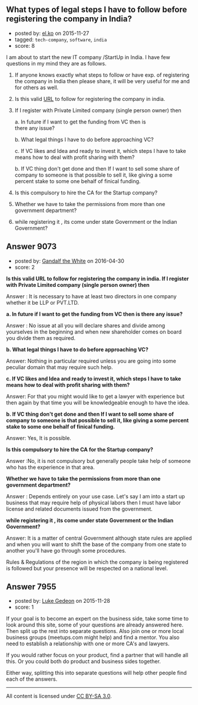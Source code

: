## What types of legal steps I have to follow before registering the company in India?

- posted by: [el.ko](https://stackexchange.com/users/5108072/el-ko) on 2015-11-27
- tagged: `tech-company`, `software`, `india`
- score: 8

I am about to start the new IT company /StartUp in India. 
I have few questions in my mind they are as follows.

1. If anyone  knows exactly what steps to follow or have exp. of registering the company in India then please share, it will be very useful for me and for others as well.
 
2. Is this valid [URL][1] to follow for registering the company in india. 
  
3. If I register with Private Limited company (single person owner) then
   
     a.  In future if I want to get the funding from VC then is  
        there any issue? 

     b. What legal things I have to do before approaching VC? 

     c. If VC likes and Idea and ready to invest it, which steps I have to 
        take means how to deal with profit sharing with them? 

     b. If VC thing don't get done and then If I want to sell some share of 
        company to  someone is that possible to sell it, like giving a some 
        percent stake to some one behalf of finical funding.

4. Is this compulsory to hire the CA for the Startup company? 

5. Whether we have to take the permissions from more than one government department? 

6. while registering it , its come under state Government or the Indian Government? 

  [1]: http://www.mca.gov.in/MCA21/RegisterNewComp.html


## Answer 9073

- posted by: [Gandalf the White](https://stackexchange.com/users/6786955/gandalf-the-white) on 2016-04-30
- score: 2

**Is this valid URL to follow for registering the company in india.
If I register with Private Limited company (single person owner) then**

Answer : It is necessary to have at least two directors in one company whether it be LLP or PVT.LTD. 

**a. In future if I want to get the funding from VC then is
there any issue?**

Answer : No issue at all you will declare shares and divide among yourselves in the beginning and when new shareholder comes on board you divide them as required.

**b. What legal things I have to do before approaching VC?**

Answer: Nothing in particular required unless you are going into some peculiar domain that may require such help.

**c. If VC likes and Idea and ready to invest it, which steps I have to take means how to deal with profit sharing with them?**

Answer: For that you might would like to get a lawyer with experience but then again by that time you will be knowledgeable enough to have the idea.
 
**b. If VC thing don't get done and then If I want to sell some share of company to someone is that possible to sell it, like giving a some percent stake to some one behalf of finical funding.**

Answer: Yes, It is possible. 

**Is this compulsory to hire the CA for the Startup company?**

Answer :No, it is not compulsory but generally people take help of someone who has the experience in that area. 

**Whether we have to take the permissions from more than one government department?**

Answer : Depends entirely on your use case. Let's say I am into a start up business that may require help of physical labors then I must have labor license and related documents issued from the government. 

**while registering it , its come under state Government or the Indian Government?**

Answer: It is a matter of central Government although state rules are applied and when you will want to shift the base of the company from one state to another you'll have go through some procedures. 

Rules & Regulations of the region in which the company is being registered is followed but your presence will be respected on a national level. 


## Answer 7955

- posted by: [Luke Gedeon](https://stackexchange.com/users/1119600/luke-gedeon) on 2015-11-28
- score: 1

If your goal is to become an expert on the business side, take some time to look around this site, some of your questions are already answered here. Then split up the rest into separate questions. Also join one or more local business groups (meetups.com might help) and find a mentor. You also need to establish a relationship with one or more CA's and lawyers.

If you would rather focus on your product, find a partner that will handle all this. Or you could both do product and business sides together.

Either way, splitting this into separate questions will help other people find each of the answers.



---

All content is licensed under [CC BY-SA 3.0](https://creativecommons.org/licenses/by-sa/3.0/).
